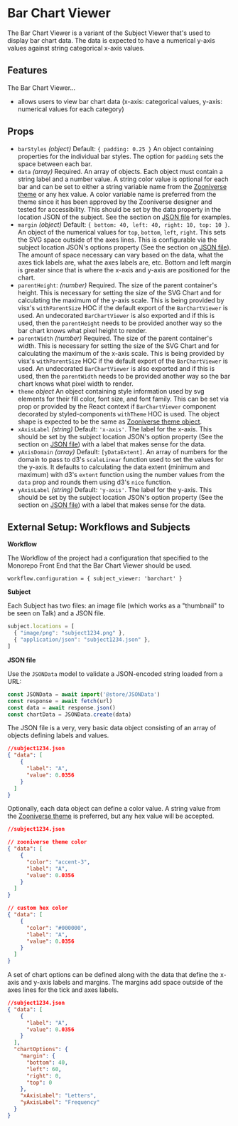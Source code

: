 # Bar Chart Viewer

The Bar Chart Viewer is a variant of the Subject Viewer that's used to
display bar chart data. The data is expected to have a numerical y-axis values against string categorical x-axis values.

## Features

The Bar Chart Viewer...
- allows users to view bar chart data (x-axis: categorical values, y-axis:
  numerical values for each category)

## Props

- `barStyles` _(object)_ Default: `{ padding: 0.25 }` An object containing properties for the individual bar styles. The option for `padding` sets the space between each bar.
- `data` _(array)_ Required. An array of objects. Each object must contain a string label and a number value. A string color value is optional for each bar and can be set to either a string variable name from the [Zooniverse theme](https://github.com/zooniverse/front-end-monorepo/tree/master/packages/lib-grommet-theme) or any hex value. A color variable name is preferred from the theme since it has been approved by the Zooniverse designer and tested for accessibility. This should be set by the data property in the location JSON of the subject. See the section on [JSON file](#JSON_file) for examples.
- `margin` _(object)_ Default: `{ bottom: 40, left: 40, right: 10, top: 10 }`. An object of the numerical values for `top`, `bottom`, `left`, `right`. This sets the SVG space outside of the axes lines. This is configurable via the subject location JSON's options property (See the section on [JSON file](#JSON_file)). The amount of space necessary can vary based on the data, what the axes tick labels are, what the axes labels are, etc. Bottom and left margin is greater since that is where the x-axis and y-axis are positioned for the chart.
- `parentHeight`: _(number)_ Required. The size of the parent container's height. This is necessary for setting the size of the SVG Chart and for calculating the maximum of the y-axis scale. This is being provided by visx's `withParentSize` HOC if the default export of the `BarChartViewer` is used. An undecorated `BarChartViewer` is also exported and if this is used, then the `parentHeight` needs to be provided another way so the bar chart knows what pixel height to render.
- `parentWidth` _(number)_ Required. The size of the parent container's width. This is necessary for setting the size of the SVG Chart and for calculating the maximum of the x-axis scale. This is being provided by visx's `withParentSize` HOC if the default export of the `BarChartViewer` is used. An undecorated `BarChartViewer` is also exported and if this is used, then the `parentWidth` needs to be provided another way so the bar chart knows what pixel width to render.
- `theme` _object_ An object containing style information used by svg elements for their fill color, font size, and font family. This can be set via prop or provided by the React context if `BarChartViewer` component decorated by styled-components `withTheme` HOC is used. The object shape is expected to be the same as [Zooniverse theme object](https://github.com/zooniverse/front-end-monorepo/tree/master/packages/lib-grommet-theme).
- `xAxisLabel` _(string)_ Default: `'x-axis'`. The label for the x-axis. This should be set by the subject location JSON's option property (See the section on [JSON file](#JSON_file)) with a label that makes sense for the data.
- `yAxisDomain` _(array)_ Default: `[yDataExtent]`. An array of numbers for the domain to pass to d3's `scaleLinear` function used to set the values for the y-axis. It defaults to calculating the data extent (minimum and maximum) with d3's `extent` function using the number values from the `data` prop and rounds them using d3's `nice` function.
- `yAxisLabel` _(string)_ Default: `'y-axis'`. The label for the y-axis. This should be set by the subject location JSON's option property (See the section on [JSON file](#JSON_file)) with a label that makes sense for the data.

## External Setup: Workflows and Subjects

**Workflow**

The Workflow of the project had a configuration that specified to the Monorepo
Front End that the Bar Chart Viewer should be used.

`workflow.configuration = { subject_viewer: 'barchart' }`

**Subject**

Each Subject has two files: an image file (which works as a "thumbnail" to be
seen on Talk) and a JSON file.

``` js
subject.locations = [
  { "image/png": "subject1234.png" },
  { "application/json": "subject1234.json" },
]
```

**JSON file**

Use the `JSONData` model to validate a JSON-encoded string loaded from a URL:

```js
const JSONData = await import('@store/JSONData')
const response = await fetch(url)
const data = await response.json()
const chartData = JSONData.create(data)
```

The JSON file is a very, very basic data object consisting of an array of objects defining labels and values.

``` json
//subject1234.json
{ "data": [
    {
      "label": "A",
      "value": 0.0356
    }
  ]
}
```

Optionally, each data object can define a color value. A string value from the [Zooniverse theme](https://github.com/zooniverse/front-end-monorepo/tree/master/packages/lib-grommet-theme) is preferred, but any hex value will be accepted.

``` json
//subject1234.json

// zooniverse theme color
{ "data": [
    {
      "color": "accent-3",
      "label": "A",
      "value": 0.0356
    }
  ]
}

// custom hex color
{ "data": [
    {
      "color": "#000000",
      "label": "A",
      "value": 0.0356
    }
  ]
}
```

A set of chart options can be defined along with the data that define the x-axis and y-axis labels and margins. The margins add space outside of the axes lines for the tick and axes labels.


``` json
//subject1234.json
{ "data": [
    {
      "label": "A",
      "value": 0.0356
    }
  ],
  "chartOptions": {
    "margin": {
      "bottom": 40,
      "left": 60,
      "right": 0,
      "top": 0
    },
    "xAxisLabel": "Letters",
    "yAxisLabel": "Frequency"
  }
}
```
